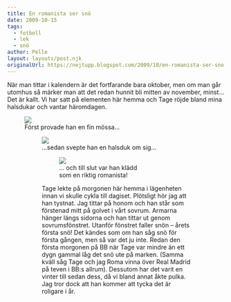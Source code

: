 ```yaml
---
title: En romanista ser snö
date: 2009-10-15
tags: 
  - fotboll
  - lek
  - snö	
author: Pelle
layout: layouts/post.njk
originalUrl: https://nejtupp.blogspot.com/2009/10/en-romanista-ser-sno.html
---
```


När man tittar i kalendern är det fortfarande bara oktober, men om man går utomhus så märker man att det redan hunnit bli mitten av november, minst... Det är kallt. Vi har satt på elementen här hemma och Tage röjde bland mina halsdukar och vantar häromdagen.

<figure>
	<img src="../../../../img/_MG_8803_1024pix.jpg">
	<figcaption>Först provade han en fin mössa...</figcaption>

<figure>
	<img src="../../../../img/_MG_8798_1024pix.jpg">
	<figcaption>...sedan svepte han en halsduk om sig...</figcaption>

<figure>
	<img src="../../../../img/_MG_8814_1024pix.jpg">
	<figcaption>... och till slut var han klädd<br>som en riktig romanista!</figcaption>
</figure>Tage lekte på morgonen här hemma i lägenheten innan vi skulle cykla till dagiset. Plötsligt hör jag att han tystnat. Jag tittar på honom och han står som förstenad mitt på golvet i vårt sovrum. Armarna hänger längs sidorna och han tittar ut genom sovrumsfönstret. Utanför fönstret faller snön – årets första snö! Det kändes som om han såg snö för första gången, men så var det ju inte. Redan den första morgonen på BB när Tage var mindre än ett dygn gammal låg det snö ute på marken. (Samma kväll såg Tage och jag Roma vinna över Real Madrid på teven i BB:s allrum). Dessutom har det varit en vinter till sedan dess, då vi bland annat åkte pulka. Jag tror dock att han kommer att tycka det är roligare i år.

